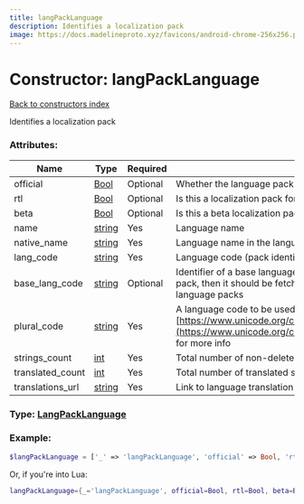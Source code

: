 ```yaml
---
title: langPackLanguage
description: Identifies a localization pack
image: https://docs.madelineproto.xyz/favicons/android-chrome-256x256.png
---
```

# Constructor: langPackLanguage  
[Back to constructors index](index.md)



Identifies a localization pack

### Attributes:

| Name     |    Type       | Required | Description |
|----------|---------------|----------|-------------|
|official|[Bool](../types/Bool.md) | Optional|Whether the language pack is official|
|rtl|[Bool](../types/Bool.md) | Optional|Is this a localization pack for an RTL language|
|beta|[Bool](../types/Bool.md) | Optional|Is this a beta localization pack?|
|name|[string](../types/string.md) | Yes|Language name|
|native\_name|[string](../types/string.md) | Yes|Language name in the language itself|
|lang\_code|[string](../types/string.md) | Yes|Language code (pack identifier)|
|base\_lang\_code|[string](../types/string.md) | Optional|Identifier of a base language pack; may be empty. If a string is missed in the language pack, then it should be fetched from base language pack. Unsupported in custom language packs|
|plural\_code|[string](../types/string.md) | Yes|A language code to be used to apply plural forms. See [https://www.unicode.org/cldr/charts/latest/supplemental/language\_plural\_rules.html](https://www.unicode.org/cldr/charts/latest/supplemental/language_plural_rules.html) for more info|
|strings\_count|[int](../types/int.md) | Yes|Total number of non-deleted strings from the language pack|
|translated\_count|[int](../types/int.md) | Yes|Total number of translated strings from the language pack|
|translations\_url|[string](../types/string.md) | Yes|Link to language translation interface; empty for custom local language packs|



### Type: [LangPackLanguage](../types/LangPackLanguage.md)


### Example:

```php
$langPackLanguage = ['_' => 'langPackLanguage', 'official' => Bool, 'rtl' => Bool, 'beta' => Bool, 'name' => 'string', 'native_name' => 'string', 'lang_code' => 'string', 'base_lang_code' => 'string', 'plural_code' => 'string', 'strings_count' => int, 'translated_count' => int, 'translations_url' => 'string'];
```  


Or, if you're into Lua:

```lua
langPackLanguage={_='langPackLanguage', official=Bool, rtl=Bool, beta=Bool, name='string', native_name='string', lang_code='string', base_lang_code='string', plural_code='string', strings_count=int, translated_count=int, translations_url='string'}

```


